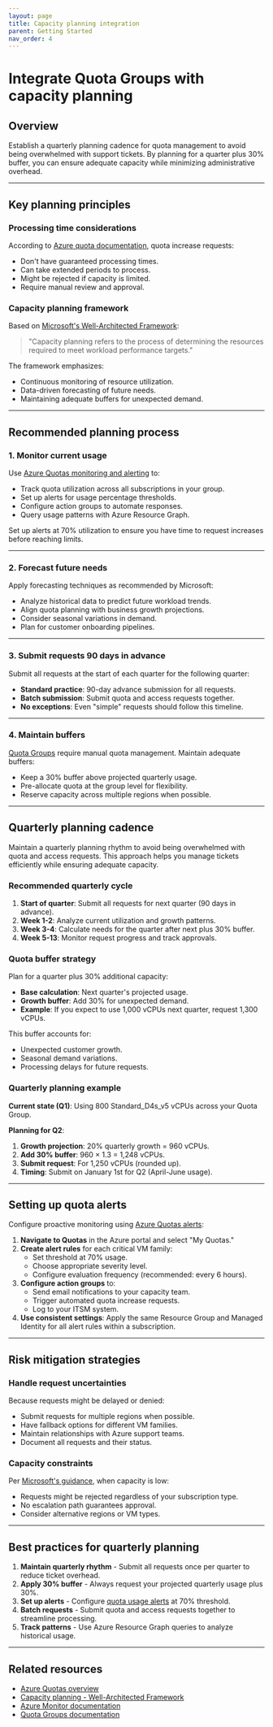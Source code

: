 ```yaml
---
layout: page
title: Capacity planning integration
parent: Getting Started
nav_order: 4
---
```


# Integrate Quota Groups with capacity planning

## Overview

Establish a quarterly planning cadence for quota management to avoid being overwhelmed with support tickets. By planning for a quarter plus 30% buffer, you can ensure adequate capacity while minimizing administrative overhead.

---

## Key planning principles

### Processing time considerations
According to [Azure quota documentation](https://learn.microsoft.com/en-us/azure/quotas/quickstart-increase-quota-portal), quota increase requests:
- Don't have guaranteed processing times.
- Can take extended periods to process.
- Might be rejected if capacity is limited.
- Require manual review and approval.

### Capacity planning framework

Based on [Microsoft's Well-Architected Framework](https://learn.microsoft.com/en-us/azure/well-architected/performance-efficiency/capacity-planning):

> "Capacity planning refers to the process of determining the resources required to meet workload performance targets."

The framework emphasizes:
- Continuous monitoring of resource utilization.
- Data-driven forecasting of future needs.
- Maintaining adequate buffers for unexpected demand.

---

## Recommended planning process

### 1. Monitor current usage
Use [Azure Quotas monitoring and alerting](https://learn.microsoft.com/en-us/azure/quotas/how-to-guide-monitoring-alerting) to:
- Track quota utilization across all subscriptions in your group.
- Set up alerts for usage percentage thresholds.
- Configure action groups to automate responses.
- Query usage patterns with Azure Resource Graph.

Set up alerts at 70% utilization to ensure you have time to request increases before reaching limits.

---

### 2. Forecast future needs
Apply forecasting techniques as recommended by Microsoft:
- Analyze historical data to predict future workload trends.
- Align quota planning with business growth projections.
- Consider seasonal variations in demand.
- Plan for customer onboarding pipelines.

---

### 3. Submit requests 90 days in advance
Submit all requests at the start of each quarter for the following quarter:
- **Standard practice**: 90-day advance submission for all requests.
- **Batch submission**: Submit quota and access requests together.
- **No exceptions**: Even "simple" requests should follow this timeline.

---

### 4. Maintain buffers
[Quota Groups](https://learn.microsoft.com/en-us/azure/quotas/quota-groups) require manual quota management. Maintain adequate buffers:
- Keep a 30% buffer above projected quarterly usage.
- Pre-allocate quota at the group level for flexibility.
- Reserve capacity across multiple regions when possible.

---

## Quarterly planning cadence

Maintain a quarterly planning rhythm to avoid being overwhelmed with quota and access requests. This approach helps you manage tickets efficiently while ensuring adequate capacity.

### Recommended quarterly cycle
1. **Start of quarter**: Submit all requests for next quarter (90 days in advance).
2. **Week 1-2**: Analyze current utilization and growth patterns.
3. **Week 3-4**: Calculate needs for the quarter after next plus 30% buffer.
4. **Week 5-13**: Monitor request progress and track approvals.

### Quota buffer strategy
Plan for a quarter plus 30% additional capacity:
- **Base calculation**: Next quarter's projected usage.
- **Growth buffer**: Add 30% for unexpected demand.
- **Example**: If you expect to use 1,000 vCPUs next quarter, request 1,300 vCPUs.

This buffer accounts for:
- Unexpected customer growth.
- Seasonal demand variations.
- Processing delays for future requests.

### Quarterly planning example

**Current state (Q1)**: Using 800 Standard_D4s_v5 vCPUs across your Quota Group.

**Planning for Q2**:
1. **Growth projection**: 20% quarterly growth = 960 vCPUs.
2. **Add 30% buffer**: 960 × 1.3 = 1,248 vCPUs.
3. **Submit request**: For 1,250 vCPUs (rounded up).
4. **Timing**: Submit on January 1st for Q2 (April-June usage).

---

## Setting up quota alerts

Configure proactive monitoring using [Azure Quotas alerts](https://learn.microsoft.com/en-us/azure/quotas/how-to-guide-monitoring-alerting):

1. **Navigate to Quotas** in the Azure portal and select "My Quotas."
2. **Create alert rules** for each critical VM family:
   - Set threshold at 70% usage.
   - Choose appropriate severity level.
   - Configure evaluation frequency (recommended: every 6 hours).
3. **Configure action groups** to:
   - Send email notifications to your capacity team.
   - Trigger automated quota increase requests.
   - Log to your ITSM system.
4. **Use consistent settings**: Apply the same Resource Group and Managed Identity for all alert rules within a subscription.

---

## Risk mitigation strategies

### Handle request uncertainties
Because requests might be delayed or denied:
- Submit requests for multiple regions when possible.
- Have fallback options for different VM families.
- Maintain relationships with Azure support teams.
- Document all requests and their status.

### Capacity constraints
Per [Microsoft's guidance](https://learn.microsoft.com/en-us/azure/quotas/quotas-overview), when capacity is low:
- Requests might be rejected regardless of your subscription type.
- No escalation path guarantees approval.
- Consider alternative regions or VM types.

---

## Best practices for quarterly planning

1. **Maintain quarterly rhythm** - Submit all requests once per quarter to reduce ticket overhead.
2. **Apply 30% buffer** - Always request your projected quarterly usage plus 30%.
3. **Set up alerts** - Configure [quota usage alerts](https://learn.microsoft.com/en-us/azure/quotas/how-to-guide-monitoring-alerting) at 70% threshold.
4. **Batch requests** - Submit quota and access requests together to streamline processing.
5. **Track patterns** - Use Azure Resource Graph queries to analyze historical usage.

---

## Related resources

- [Azure Quotas overview](https://learn.microsoft.com/en-us/azure/quotas/quotas-overview)
- [Capacity planning - Well-Architected Framework](https://learn.microsoft.com/en-us/azure/well-architected/performance-efficiency/capacity-planning)
- [Azure Monitor documentation](https://learn.microsoft.com/en-us/azure/azure-monitor/)
- [Quota Groups documentation](https://learn.microsoft.com/en-us/azure/quotas/quota-groups)
